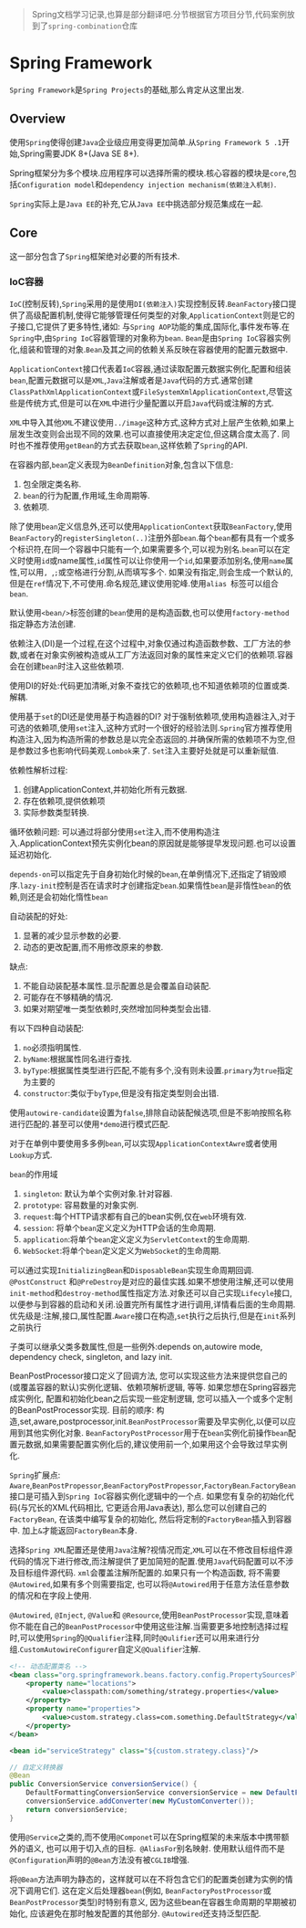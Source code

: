 > Spring文档学习记录,也算是部分翻译吧.分节根据官方项目分节,代码案例放到了`spring-combination`仓库

# Spring Framework

`Spring Framework`是`Spring Projects`的基础,那么肯定从这里出发.

## Overview

使用`Spring`使得创建`Java`企业级应用变得更加简单.从`Spring Framework 5 .1`开始,Spring需要JDK 8+(Java SE 8+).

Spring框架分为多个模块.应用程序可以选择所需的模块.核心容器的模块是`core`,包括`Configuration model`和`dependency injection mechanism(依赖注入机制)`.

`Spring`实际上是`Java EE`的补充,它从`Java EE`中挑选部分规范集成在一起.

## Core

这一部分包含了`Spring`框架绝对必要的所有技术.

### IoC容器

`IoC`(控制反转),`Spring`采用的是使用`DI(依赖注入)`实现控制反转.`BeanFactory`接口提供了高级配置机制,使得它能够管理任何类型的对象,`ApplicationContext`则是它的子接口,它提供了更多特性,诸如: 与`Spring AOP`功能的集成,国际化,事件发布等.在`Spring`中,由`Spring IoC`容器管理的对象称为`bean`. `Bean`是由`Spring IoC`容器实例化,组装和管理的对象.`Bean`及其之间的依赖关系反映在容器使用的配置元数据中.

`ApplicationContext`接口代表着`IoC`容器,通过读取配置元数据实例化,配置和组装`bean`,配置元数据可以是`XML`,`Java`注解或者是`Java`代码的方式.通常创建`ClassPathXmlApplicationContext`或`FileSystemXmlApplicationContext`,尽管这些是传统方式,但是可以在`XML`中进行少量配置以开启`Java`代码或注解的方式.

`XML`中导入其他`XML`不建议使用`../image`这种方式,这种方式对上层产生依赖,如果上层发生改变则会出现不同的效果.也可以直接使用决定定位,但这耦合度太高了. 同时也不推荐使用`getBean`的方式去获取`bean`,这样依赖了`Spring`的API.

在容器内部,`bean`定义表现为`BeanDefinition`对象,包含以下信息:

1. 包全限定类名称.
2. `bean`的行为配置,作用域,生命周期等.
3. 依赖项.

除了使用`bean`定义信息外,还可以使用`ApplicationContext`获取`BeanFactory`,使用`BeanFactory`的`registerSingleton(..)`注册外部`bean`.每个`bean`都有具有一个或多个标识符,在同一个容器中只能有一个,如果需要多个,可以视为别名.`bean`可以在定义时使用`id`或name属性,`id`属性可以让你使用一个`id`,如果要添加别名,使用`name`属性,可以用`, `,`;`或空格进行分割,从而填写多个. 如果没有指定,则会生成一个默认的,但是在`ref`情况下,不可使用.命名规范,建议使用驼峰.使用`alias `标签可以组合`bean`.

默认使用`<bean/>`标签创建的`bean`使用的是构造函数,也可以使用`factory-method`指定静态方法创建.

依赖注入(DI)是一个过程,在这个过程中,对象仅通过构造函数参数、工厂方法的参数,或者在对象实例被构造或从工厂方法返回对象的属性来定义它们的依赖项.容器会在创建`bean`时注入这些依赖项.

使用DI的好处:代码更加清晰,对象不查找它的依赖项,也不知道依赖项的位置或类.解耦.

使用基于`set`的DI还是使用基于构造器的DI? 对于强制依赖项,使用构造器注入,对于可选的依赖项,使用`set`注入,这种方式时一个很好的经验法则.`Spring`官方推荐使用构造注入,因为构造所需的参数总是以完全态返回的.并确保所需的依赖项不为空,但是参数过多也影响代码美观.`Lombok`来了. `Set`注入主要好处就是可以重新赋值.

依赖性解析过程:

1. 创建ApplicationContext,并初始化所有元数据.
2. 存在依赖项,提供依赖项
3. 实际参数类型转换.

循环依赖问题: 可以通过将部分使用`set`注入,而不使用构造注入.ApplicationContext预先实例化bean的原因就是能够提早发现问题.也可以设置延迟初始化.

`depends-on`可以指定先于自身初始化时候的`bean`,在单例情况下,还指定了销毁顺序.`lazy-init`控制是否在请求时才创建指定`bean`.如果惰性`bean`是非惰性`bean`的依赖,则还是会初始化惰性`bean`

自动装配的好处: 

1. 显著的减少显示参数的必要.
2. 动态的更改配置,而不用修改原来的参数.

缺点:

1. 不能自动装配基本属性.显示配置总是会覆盖自动装配.
2. 可能存在不够精确的情况.
3. 如果对期望唯一类型依赖时,突然增加同种类型会出错.

有以下四种自动装配: 

1. `no`必须指明属性.
2. `byName`:根据属性同名进行查找.
3. `byType`:根据属性类型进行匹配,不能有多个,没有则未设置.`primary`为`true`指定为主要的
4. `constructor`:类似于`byType`,但是没有指定类型则会出错.

使用`autowire-candidate`设置为`false`,排除自动装配候选项,但是不影响按照名称进行匹配的.甚至可以使用`*demo`进行模式匹配.

对于在单例中要使用多多例`bean`,可以实现`ApplicationContextAwre`或者使用`Lookup`方式.

`bean`的作用域

1. `singleton`: 默认为单个实例对象.针对容器.
2. `prototype`: 容易数量的对象实例.
3. `request`:每个HTTP请求都有自己的bean实例,仅在`web`环境有效.
4. `session`: 将单个`bean`定义定义为HTTP会话的生命周期.
5. `application`:将单个`bean`定义定义为`ServletContext`的生命周期.
6. `WebSocket`:将单个`bean`定义定义为`WebSocket`的生命周期.

可以通过实现`InitializingBean`和`DisposableBean`实现生命周期回调. `@PostConstruct` 和`@PreDestroy`是对应的最佳实践.如果不想使用注解,还可以使用`init-method`和`destroy-method`属性指定方法.对象还可以自己实现`Lifecyle`接口,以便参与到容器的启动和关闭.设置完所有属性才进行调用,详情看后面的生命周期.优先级是:注解,接口,属性配置.`Aware`接口在构造,`set`执行之后执行,但是在`init`系列之前执行

子类可以继承父类多数属性,但是一些例外:depends on,autowire mode, dependency check, singleton, and lazy init.

BeanPostProcessor接口定义了回调方法, 您可以实现这些方法来提供您自己的(或覆盖容器的默认)实例化逻辑、依赖项解析逻辑, 等等. 如果您想在Spring容器完成实例化, 配置和初始化bean之后实现一些定制逻辑, 您可以插入一个或多个定制的BeanPostProcessor实现. 目前的顺序: 构造,set,aware,postprocessor,init.`BeanPostProcessor`需要及早实例化,以便可以应用到其他实例化对象.
`BeanFactoryPostProcessor`用于在`bean`实例化前操作`bean`配置元数据,如果需要配置实例化后的,建议使用前一个,如果用这个会导致过早实例化.

`Spring`扩展点: `Aware`,`BeanPostPropessor`,`BeanFactoryPostPropessor`,`FactoryBean`.`FactoryBean`接口是可插入到`Spring IoC`容器实例化逻辑中的一个点. 如果您有复杂的初始化代码(与冗长的XML代码相比, 它更适合用Java表达), 那么您可以创建自己的`FactoryBean`, 在该类中编写复杂的初始化, 然后将定制的`FactoryBean`插入到容器中. 加上`&`才能返回`FactoryBean`本身.

选择`Spring XML`配置还是使用`Java`注解?视情况而定,`XML`可以在不修改目标组件源代码的情况下进行修改,而注解提供了更加简短的配置.使用`Java`代码配置可以不涉及目标组件源代码. `xml`会覆盖注解所配置的.如果只有一个构造函数, 将不需要`@Autowired`,如果有多个则需要指定, 也可以将`@Autowired`用于任意方法任意参数的情况和在字段上使用.

`@Autowired`, `@Inject`, `@Value`和 `@Resource`,使用`BeanPostProcessor`实现,意味着你不能在自己的`BeanPostProcessor`中使用这些注解.当需要更多地控制选择过程时,可以使用`Spring`的`@Qualifier`注释,同时`@Qulifier`还可以用来进行分组.`CustomAutowireConfigurer`自定义`@Qualifier`注解.

```xml
<!-- 动态配置类名 -->
<bean class="org.springframework.beans.factory.config.PropertySourcesPlaceholderConfigurer">
    <property name="locations">
        <value>classpath:com/something/strategy.properties</value>
    </property>
    <property name="properties">
        <value>custom.strategy.class=com.something.DefaultStrategy</value>
    </property>
</bean>

<bean id="serviceStrategy" class="${custom.strategy.class}"/>
```

```java
// 自定义转换器
@Bean
public ConversionService conversionService() {
    DefaultFormattingConversionService conversionService = new DefaultFormattingConversionService();
    conversionService.addConverter(new MyCustomConverter());
    return conversionService;
}
```



使用`@Service`之类的,而不使用`@Componet`可以在Spring框架的未来版本中携带额外的语义, 也可以用于切入点的目标.` @AliasFor`别名映射. 使用默认组件而不是`@Configuration`声明的`@Bean`方法没有被`CGLIB`增强.

将`@Bean`方法声明为静态的，这样就可以在不将包含它们的配置类创建为实例的情况下调用它们. 这在定义后处理器`bean`(例如, `BeanFactoryPostProcessor`或`BeanPostProcessor`类型)时特别有意义, 因为这些bean在容器生命周期的早期被初始化, 应该避免在那时触发配置的其他部分. `@Autowired`还支持泛型匹配.